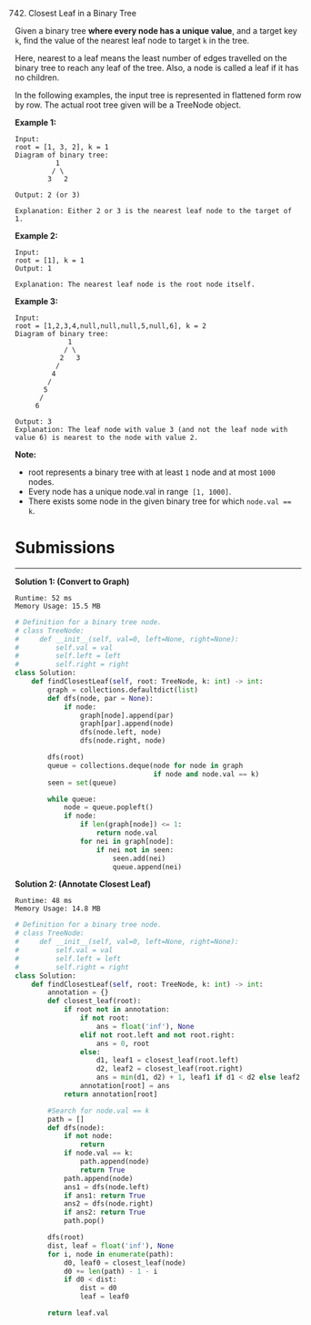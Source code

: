 742. Closest Leaf in a Binary Tree

Given a binary tree **where every node has a unique value**, and a target key `k`, find the value of the nearest leaf node to target `k` in the tree.

Here, nearest to a leaf means the least number of edges travelled on the binary tree to reach any leaf of the tree. Also, a node is called a leaf if it has no children.

In the following examples, the input tree is represented in flattened form row by row. The actual root tree given will be a TreeNode object.

**Example 1:**
```
Input:
root = [1, 3, 2], k = 1
Diagram of binary tree:
          1
         / \
        3   2

Output: 2 (or 3)

Explanation: Either 2 or 3 is the nearest leaf node to the target of 1.
```

**Example 2:**
```
Input:
root = [1], k = 1
Output: 1

Explanation: The nearest leaf node is the root node itself.
```

**Example 3:**
```
Input:
root = [1,2,3,4,null,null,null,5,null,6], k = 2
Diagram of binary tree:
             1
            / \
           2   3
          /
         4
        /
       5
      /
     6

Output: 3
Explanation: The leaf node with value 3 (and not the leaf node with value 6) is nearest to the node with value 2.
```

**Note:**

* root represents a binary tree with at least `1` node and at most `1000` nodes.
* Every node has a unique node.val in range` [1, 1000]`.
* There exists some node in the given binary tree for which `node.val == k`.

# Submissions
---
**Solution 1: (Convert to Graph)**
```
Runtime: 52 ms
Memory Usage: 15.5 MB
```
```python
# Definition for a binary tree node.
# class TreeNode:
#     def __init__(self, val=0, left=None, right=None):
#         self.val = val
#         self.left = left
#         self.right = right
class Solution:
    def findClosestLeaf(self, root: TreeNode, k: int) -> int:
        graph = collections.defaultdict(list)
        def dfs(node, par = None):
            if node:
                graph[node].append(par)
                graph[par].append(node)
                dfs(node.left, node)
                dfs(node.right, node)

        dfs(root)
        queue = collections.deque(node for node in graph
                                  if node and node.val == k)
        seen = set(queue)

        while queue:
            node = queue.popleft()
            if node:
                if len(graph[node]) <= 1:
                    return node.val
                for nei in graph[node]:
                    if nei not in seen:
                        seen.add(nei)
                        queue.append(nei)
```

**Solution 2: (Annotate Closest Leaf)**
```
Runtime: 48 ms
Memory Usage: 14.8 MB
```
```python
# Definition for a binary tree node.
# class TreeNode:
#     def __init__(self, val=0, left=None, right=None):
#         self.val = val
#         self.left = left
#         self.right = right
class Solution:
    def findClosestLeaf(self, root: TreeNode, k: int) -> int:
        annotation = {}
        def closest_leaf(root):
            if root not in annotation:
                if not root:
                    ans = float('inf'), None
                elif not root.left and not root.right:
                    ans = 0, root
                else:
                    d1, leaf1 = closest_leaf(root.left)
                    d2, leaf2 = closest_leaf(root.right)
                    ans = min(d1, d2) + 1, leaf1 if d1 < d2 else leaf2
                annotation[root] = ans
            return annotation[root]

        #Search for node.val == k
        path = []
        def dfs(node):
            if not node:
                return
            if node.val == k:
                path.append(node)
                return True
            path.append(node)
            ans1 = dfs(node.left)
            if ans1: return True
            ans2 = dfs(node.right)
            if ans2: return True
            path.pop()

        dfs(root)
        dist, leaf = float('inf'), None
        for i, node in enumerate(path):
            d0, leaf0 = closest_leaf(node)
            d0 += len(path) - 1 - i
            if d0 < dist:
                dist = d0
                leaf = leaf0

        return leaf.val
```